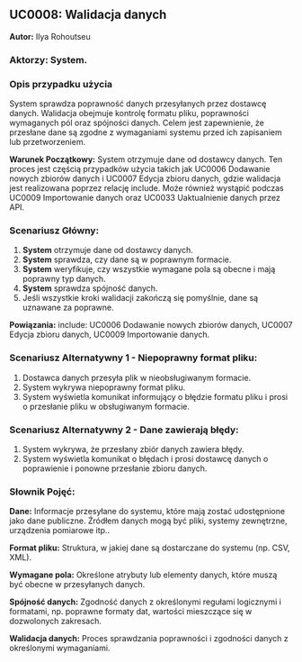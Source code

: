 ## UC0008: Walidacja danych
**Autor:** Ilya Rohoutseu
### Aktorzy: System.

### Opis przypadku użycia
System sprawdza poprawność danych przesyłanych przez dostawcę danych. Walidacja obejmuje kontrolę formatu pliku, poprawności wymaganych pól oraz spójności danych. Celem jest zapewnienie, że przesłane dane są zgodne z wymaganiami systemu przed ich zapisaniem lub przetworzeniem.

**Warunek Początkowy:** System otrzymuje dane od dostawcy danych. Ten proces jest częścią przypadków użycia takich jak UC0006 Dodawanie nowych zbiorów danych i UC0007 Edycja zbioru danych, gdzie walidacja jest realizowana poprzez relację include. Może również wystąpić podczas UC0009 Importowanie danych oraz UC0033 Uaktualnienie danych przez API.
### Scenariusz Główny:
1. **System** otrzymuje dane od dostawcy danych.
2. **System** sprawdza, czy dane są w poprawnym formacie.
3. **System** weryfikuje, czy wszystkie wymagane pola są obecne i mają poprawny typ danych.
4. **System** sprawdza spójność danych.
5. Jeśli wszystkie kroki walidacji zakończą się pomyślnie, dane są uznawane za poprawne.


**Powiązania:**
include: UC0006 Dodawanie nowych zbiorów danych, UC0007 Edycja zbioru danych, UC0009 Importowanie danych.

### Scenariusz Alternatywny 1 - Niepoprawny format pliku:
1. Dostawca danych przesyła plik w nieobsługiwanym formacie.
2. System wykrywa niepoprawny format pliku.
3. System wyświetla komunikat informujący o błędzie formatu pliku i prosi o przesłanie pliku w obsługiwanym formacie.
### Scenariusz Alternatywny 2 - Dane zawierają błędy:
1. System wykrywa, że przesłany zbiór danych zawiera błędy.
2. System wyświetla komunikat o błędach i prosi dostawcę danych o poprawienie i ponowne przesłanie zbioru danych.


### Słownik Pojęć:
**Dane:** Informacje przesyłane do systemu, które mają zostać udostępnione jako dane publiczne. Źródłem danych mogą być pliki, systemy zewnętrzne, urządzenia pomiarowe itp..

**Format pliku:** Struktura, w jakiej dane są dostarczane do systemu (np. CSV, XML).

**Wymagane pola:** Określone atrybuty lub elementy danych, które muszą być obecne w przesyłanych danych.

**Spójność danych:** Zgodność danych z określonymi regułami logicznymi i formatami, np. poprawne formaty dat, wartości mieszczące się w dozwolonych zakresach.

**Walidacja danych:** Proces sprawdzania poprawności i zgodności danych z określonymi wymaganiami.

